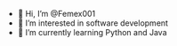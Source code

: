 - 👋 Hi, I’m @Femex001
- 👀 I’m interested in software development
- 🌱 I’m currently learning Python and Java
<!--
- 💞️ I’m looking to collaborate on ...
- 📫 How to reach me ...
--->

<!---
Femex001/Femex001 is a ✨ special ✨ repository because its `README.md` (this file) appears on your GitHub profile.
You can click the Preview link to take a look at your changes.
--->
